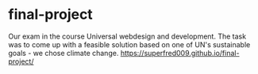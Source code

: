 # final-project

Our exam in the course Universal webdesign and development. The task was to come up with a feasible solution based on one of UN's sustainable goals - we chose climate change. https://superfred009.github.io/final-project/
